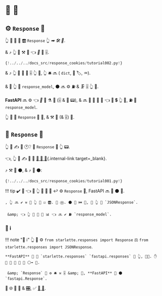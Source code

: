 # 📨 🍪

## ⚙️ `Response` 🔢

👆 💪 📣 🔢 🆎 `Response` 👆 *➡ 🛠️ 🔢*.

&amp; ⤴️ 👆 💪 ⚒ 🍪 👈 *🔀* 📨 🎚.

```Python hl_lines="1  8-9"
{!../../../docs_src/response_cookies/tutorial002.py!}
```

&amp; ⤴️ 👆 💪 📨 🙆 🎚 👆 💪, 👆 🛎 🔜 ( `dict`, 💽 🏷, ♒️).

&amp; 🚥 👆 📣 `response_model`, ⚫️ 🔜 ⚙️ ⛽ &amp; 🗜 🎚 👆 📨.

**FastAPI** 🔜 ⚙️ 👈 *🔀* 📨 ⚗ 🍪 (🎚 &amp; 👔 📟), &amp; 🔜 🚮 👫 🏁 📨 👈 🔌 💲 👆 📨, ⛽ 🙆 `response_model`.

👆 💪 📣 `Response` 🔢 🔗, &amp; ⚒ 🍪 (&amp; 🎚) 👫.

## 📨 `Response` 🔗

👆 💪 ✍ 🍪 🕐❔ 🛬 `Response` 🔗 👆 📟.

👈, 👆 💪 ✍ 📨 🔬 [📨 📨 🔗](response-directly.md){.internal-link target=_blank}.

⤴️ ⚒ 🍪 ⚫️, &amp; ⤴️ 📨 ⚫️:

```Python hl_lines="10-12"
{!../../../docs_src/response_cookies/tutorial001.py!}
```

!!! tip
    ✔️ 🤯 👈 🚥 👆 📨 📨 🔗 ↩️ ⚙️ `Response` 🔢, FastAPI 🔜 📨 ⚫️ 🔗.

    , 👆 🔜 ✔️ ⚒ 💭 👆 💽 ☑ 🆎. 🤶 Ⓜ. ⚫️ 🔗 ⏮️ 🎻, 🚥 👆 🛬 `JSONResponse`.

     &amp; 👈 👆 🚫 📨 🙆 📊 👈 🔜 ✔️ ⛽ `response_model`.

### 🌅 ℹ

!!! note "📡 ℹ"
    👆 💪 ⚙️ `from starlette.responses import Response` ⚖️ `from starlette.responses import JSONResponse`.

    **FastAPI** 🚚 🎏 `starlette.responses` `fastapi.responses` 🏪 👆, 👩‍💻. ✋️ 🌅 💪 📨 👟 🔗 ⚪️➡️ 💃.

     &amp; `Response` 💪 ⚙️ 🛎 ⚒ 🎚 &amp; 🍪, **FastAPI** 🚚 ⚫️ `fastapi.Response`.

👀 🌐 💪 🔢 &amp; 🎛, ✅ <a href="https://www.starlette.io/responses/#set-cookie" class="external-link" target="_blank">🧾 💃</a>.
